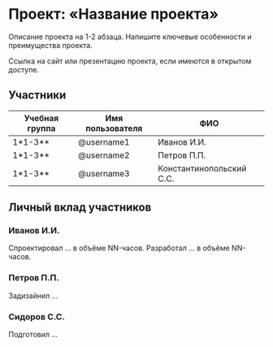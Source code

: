# Проект: «Название проекта»

Описание проекта на 1-2 абзаца. Напишите ключевые особенности и преимущества проекта.

Ссылка на сайт или презентацию проекта, если имеются в открытом доступе.

## Участники

| Учебная группа | Имя пользователя | ФИО                      |
|----------------|------------------|--------------------------|
| 1*1-3**        | @username1       | Иванов И.И.              |
| 1*1-3**        | @username2       | Петров П.П.              |
| 1*1-3**        | @username3       | Константинопольский С.С. |

## Личный вклад участников

### Иванов И.И.

Спроектировал … в объёме NN-часов. Разработал … в объёме NN-часов.

### Петров П.П.

Задизайнил …

### Сидоров С.С.

Подготовил …
